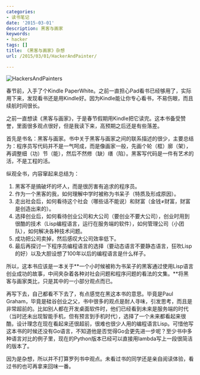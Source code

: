 ```yaml
---
categories:
- 读书笔记
date: '2015-03-01'
description: 黑客与画家
keywords:
- hacker
tags: []
title: 《黑客与画家》杂想
url: /2015/03/01/HackerAndPainter/

---
```


![HackersAndPainters](http://image.coderzh.com/hackerspainters.jpg)

春节前，入手了个Kindle PaperWhite。之前一直担心Pad看书已经够用了，实际用下来，发现看书还是用Kindle好。因为Kindle能让你专心看书，不易伤眼，而且续航时间很长。

之前一直想读《黑客与画家》，于是春节假期用Kindle把它读完。这本书备受赞誉，里面很多观点很好，但是我读下来，高预期之后还是有些落差。

<!--more-->

首先是书名：黑客与画家。书中关于黑客与画家之间的联系描述的很少，主要总结为：程序员写代码并不是一气呵成，而是像画家一般，先画个轮（框）廓（架），再调整细（功）节（能），然后不然修（缺）缮（陷）。黑客写代码是一件有艺术的活，不是工程的活。

纵观全书，内容窜起来总结为：

 1. 黑客不是搞破坏的坏人，而是很厉害有追求的程序员。
 1. 作为一个黑客的我，如何理解中学时被称为书呆子（特质及形成原因）。
 1. 走出社会后，如何看待这个社会（哪些话不能说）和财富（金钱≠财富，财富是创造出来的）。
 1. 选择创业后，如何看待创业公司和大公司（要创业不要大公司），创业时用到很酷的技术（Lisp编程语言，运行在服务端的软件），如何管理公司（小团队），如何解决各种技术问题。
 1. 成功把公司卖掉，然后感叹大公司效率低下。
 1. 最后再探讨一下程序员编程语言的选择（要动态语言不要静态语言，狂吹Lisp的好）以及大胆设想了100年以后的编程语言是什么样子。

所以，这本书应该是一本关于**一个小时候被称为书呆子的黑客通过使用Lisp语言创业成功的故事，中间夹杂着各种对社会问题和程序问题的看法的文集。**将黑客与画家类比，只是其中的一小部分观点而已。

再写下去，自己都看不下去了，有点感觉在黑这本书的意思。毕竟是Paul Graham，毕竟是硅谷创业之父，书中很多的观点是耐人寻味，引发思考，而且是非常超前的。比如别人都在开发桌面软件时，他们已经看到未来是服务端的时代（当时还未出现智能手机，但有预言到手机时代），选择了一个未来都看起来很酷，设计理念在现在看起来还很超前，很难也很少人用的编程语言Lisp。可惜他写这本书的时候还没有Go语言，不知道他是否觉得Go会更先进一步呢？至少书中多种语言对比的例子里，现在的Python版本已经可以直接用lambda写上一段很简洁的版本了。

因为是杂想，所以并不打算罗列书中观点。未看过书的同学还是亲自阅读体验，看过书的也可再拿来回味一番。
